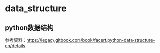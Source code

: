 # data_structure
## python数据结构
参考资料：https://legacy.gitbook.com/book/facert/python-data-structure-cn/details
